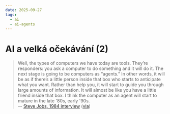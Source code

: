 ```yaml
---
date: 2025-09-27
tags:
  - ai
  - ai-agents
---
```


# AI a velká očekávání (2)

> Well, the types of computers we have today are tools. They’re responders: you ask a computer to do something and it will do it. The next stage is going to be computers as “agents.” In other words, it will be as if there’s a little person inside that box who starts to anticipate what you want. Rather than help you, it will start to guide you through large amounts of information. It will almost be like you have a little friend inside that box. I think the computer as an agent will start to mature in the late '80s, early '90s.  
-- [Steve Jobs, 1984 interview](https://www.thedailybeast.com/steve-jobs-1984-access-magazine-interview/) ([via](https://simonwillison.net/2025/Sep/18/steve-jobs/))